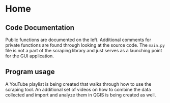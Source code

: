 # Home

## Code Documentation

Public functions are documented on the left. Additional comments for private functions are found through looking at the source code. The `main.py` file is not a part of the scraping library and just serves as a launching point for the GUI application.

## Program usage

A YouTube playlist is being created that walks through how to use the scraping tool. An additional set of videos on how to combine the data collected and import and analyze them in QGIS is being created as well.

